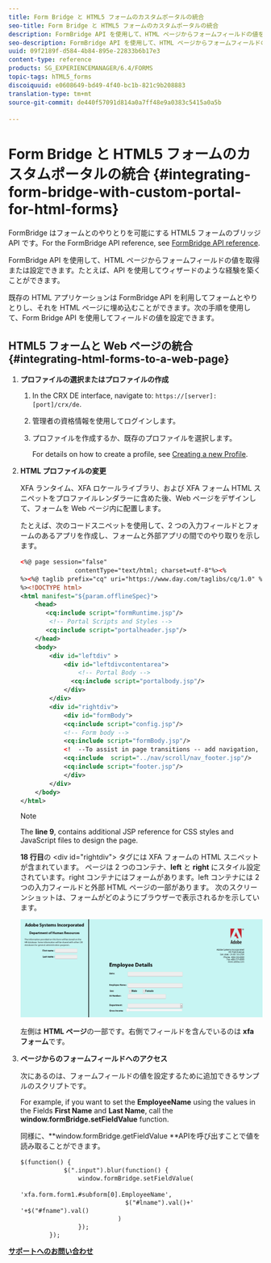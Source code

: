 ```yaml
---
title: Form Bridge と HTML5 フォームのカスタムポータルの統合
seo-title: Form Bridge と HTML5 フォームのカスタムポータルの統合
description: FormBridge API を使用して、HTML ページからフォームフィールドの値を取得または設定できます。
seo-description: FormBridge API を使用して、HTML ページからフォームフィールドの値を取得または設定できます。
uuid: 09f2189f-d584-4b84-895e-22833b6b17e3
content-type: reference
products: SG_EXPERIENCEMANAGER/6.4/FORMS
topic-tags: hTML5_forms
discoiquuid: e0608649-bd49-4f40-bc1b-821c9b208883
translation-type: tm+mt
source-git-commit: de440f57091d814a0a7ff48e9a0383c5415a0a5b

---
```



# Form Bridge と HTML5 フォームのカスタムポータルの統合 {#integrating-form-bridge-with-custom-portal-for-html-forms}

FormBridge はフォームとのやりとりを可能にする HTML5 フォームのブリッジ API です。For the FormBridge API reference, see [FormBridge API reference](/help/forms/using/form-bridge-apis.md).

FormBridge API を使用して、HTML ページからフォームフィールドの値を取得または設定できます。たとえば、API を使用してウィザードのような経験を築くことができます。

既存の HTML アプリケーションは FormBridge API を利用してフォームとやりとりし、それを HTML ページに埋め込むことができます。次の手順を使用して、Form Bridge API を使用してフィールドの値を設定できます。

## HTML5 フォームと Web ページの統合 {#integrating-html-forms-to-a-web-page}

1. **プロファイルの選択またはプロファイルの作成**

   1. In the CRX DE interface, navigate to: `https://[server]:[port]/crx/de`.
   1. 管理者の資格情報を使用してログインします。
   1. プロファイルを作成するか、既存のプロファイルを選択します。

      For details on how to create a profile, see [Creating a new Profile](/help/forms/using/custom-profile.md).

1. **HTML プロファイルの変更**

   XFA ランタイム、XFA ロケールライブラリ、および XFA フォーム HTML スニペットをプロファイルレンダラーに含めた後、Web ページをデザインして、フォームを Web ページ内に配置します。

   たとえば、次のコードスニペットを使用して、2 つの入力フィールドとフォームのあるアプリを作成し、フォームと外部アプリの間でのやり取りを示します。

   ```xml
   <%@ page session="false"
                  contentType="text/html; charset=utf-8"%><%
   %><%@ taglib prefix="cq" uri="https://www.day.com/taglibs/cq/1.0" %><%
   %><!DOCTYPE html>
   <html manifest="${param.offlineSpec}">
       <head>
          <cq:include script="formRuntime.jsp"/>
           <!-- Portal Scripts and Styles -->
          <cq:include script="portalheader.jsp"/> 
       </head>
       <body>
           <div id="leftdiv" >
               <div id="leftdivcontentarea">   
                   <!-- Portal Body -->
                 <cq:include script="portalbody.jsp"/>  
               </div>
           </div>
           <div id="rightdiv">
               <div id="formBody">
               <cq:include script="config.jsp"/>
               <!-- Form body -->
               <cq:include script="formBody.jsp"/>
               <!  --To assist in page transitions -- add navigation, based on scrolling -->
               <cq:include  script="../nav/scroll/nav_footer.jsp"/>
               <cq:include script="footer.jsp"/>
               </div>    
           </div>
       </body>
   </html>
   ```

   >[!NOTE]
   >
   >The **line 9**, contains additional JSP reference for CSS styles and JavaScript files to design the page.
   >
   >**18 行目**&#x200B;の &lt;div id=&quot;rightdiv&quot;> タグには XFA フォームの HTML スニペットが含まれています。
   ページは 2 つのコンテナ、**left** と **right** にスタイル設定されています。right コンテナにはフォームがあります。left コンテナには 2 つの入力フィールドと外部 HTML ページの一部があります。
   次のスクリーンショットは、フォームがどのようにブラウザーで表示されるかを示しています。

   ![ポータル](assets/portal.jpg)

   左側は **HTML ページ**&#x200B;の一部です。右側でフィールドを含んでいるのは **xfa フォーム**&#x200B;です。

1. **ページからのフォームフィールドへのアクセス**

   次にあるのは、フォームフィールドの値を設定するために追加できるサンプルのスクリプトです。

   For example, if you want to set the **EmployeeName** using the values in the Fields **First Name** and **Last Name**, call the **window.formBridge.setFieldValue** function.

   同様に、**window.formBridge.getFieldValue **APIを呼び出すことで値を読み取ることができます。

   ```
   $(function() {
               $(".input").blur(function() {
                   window.formBridge.setFieldValue(
                               'xfa.form.form1.#subform[0].EmployeeName',
                                $("#lname").val()+' '+$("#fname").val()
                              )
                   });
           });
   ```

**[サポートへのお問い合わせ](https://www.adobe.com/account/sign-in.supportportal.html)**
